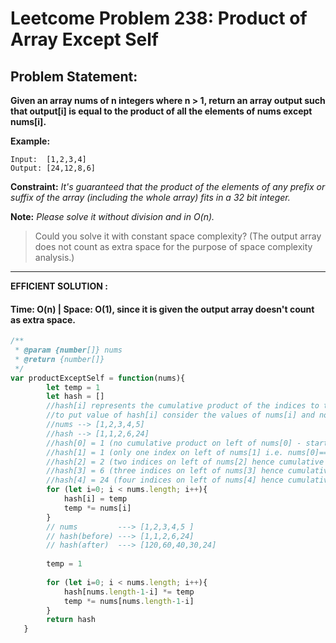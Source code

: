 # Leetcome Problem 238: Product of Array Except Self

## Problem Statement:

**Given an array nums of n integers where n > 1,  return an array output such that output[i] is equal to the product of all the elements of nums except nums[i].**

**Example:**

```
Input:  [1,2,3,4]
Output: [24,12,8,6]
```

**Constraint:** _It's guaranteed that the product of the elements of any prefix or suffix of the array (including the whole array) fits in a 32 bit integer._

**Note:** _Please solve it without division and in O(n)._

> Could you solve it with constant space complexity? (The output array does not count as extra space for the purpose of space complexity analysis.)
---

**EFFICIENT SOLUTION :** 

#### Time: O(n) | Space: O(1), since it is given the output array doesn't count as extra space.

```javascript
/**
 * @param {number[]} nums
 * @return {number[]}
 */
var productExceptSelf = function(nums){
        let temp = 1
        let hash = []  
        //hash[i] represents the cumulative product of the indices to the left of i
        //to put value of hash[i] consider the values of nums[i] and not hash[i] itself
        //nums --> [1,2,3,4,5]
        //hash --> [1,1,2,6,24]
        //hash[0] = 1 (no cumulative product on left of nums[0] - starting element is always '1')
        //hash[1] = 1 (only one index on left of nums[1] i.e. nums[0]===1)
        //hash[2] = 2 (two indices on left of nums[2] hence cumulative product will be nums[0] * nums[1] = 2)
        //hash[3] = 6 (three indices on left of nums[3] hence cumulative product will be nums[0] * nums[1] * nums[2] = 6)
        //hash[4] = 24 (four indices on left of nums[4] hence cumulative product will be i.e. nums[0] * nums[1] * nums[2] * nums[3] = 24)
        for (let i=0; i < nums.length; i++){
            hash[i] = temp
            temp *= nums[i]
        }
        // nums         ---> [1,2,3,4,5 ]
        // hash(before) ---> [1,1,2,6,24]
        // hash(after)  ---> [120,60,40,30,24]
                                                                 
        temp = 1
        
        for (let i=0; i < nums.length; i++){                      
            hash[nums.length-1-i] *= temp
            temp *= nums[nums.length-1-i]
        }
        return hash
   }
```
